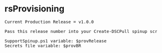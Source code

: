 rsProvisioning
==============
<pre>
Current Production Release = v1.0.0

Pass this release number into your Create-DSCPull spinup script.

SupportSpinup.ps1 variable: $provRelease
Secrets file variable: $provBR
